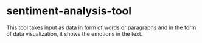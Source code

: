 # sentiment-analysis-tool
This tool takes input as data in form of words or paragraphs and in the form of data visualization, it shows the emotions in the text. 
